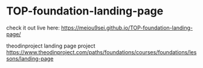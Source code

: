 # TOP-foundation-landing-page

check it out live here: https://meiou9sei.github.io/TOP-foundation-landing-page/

theodinproject landing page project https://www.theodinproject.com/paths/foundations/courses/foundations/lessons/landing-page
